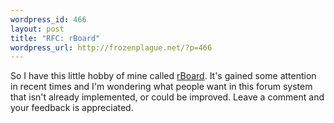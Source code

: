 ```yaml
--- 
wordpress_id: 466
layout: post
title: "RFC: rBoard"
wordpress_url: http://frozenplague.net/?p=466
---
```

So I have this little hobby of mine called <a href='http://github.com/radar/rboard'>rBoard</a>. It's gained some attention in recent times and I'm wondering what people want in this forum system that isn't already implemented, or could be improved. Leave a comment and your feedback is appreciated.
